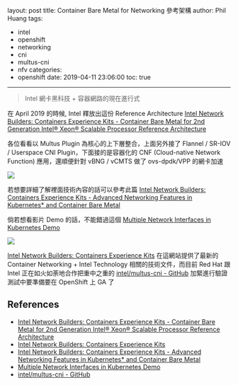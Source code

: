 layout: post
title: Container Bare Metal for Networking 參考架構
author: Phil Huang
tags:
  - intel
  - openshift
  - networking
  - cni
  - multus-cni
  - nfv
categories:
  - openshift
date: 2019-04-11 23:06:00
toc: true
---
> Intel 網卡黑科技 + 容器網路的現在進行式

在 April 2019 的時候, Intel 釋放出這份 Reference Architecture [Intel Network Builders: Containers Experience Kits - Container Bare Metal for 2nd Generation Intel® Xeon® Scalable Processor Reference Architecture][1]

各位看看以 Multus Plugin 為核心的上下層整合，上面另外接了 Flannel / SR-IOV / Userspace CNI Plugin，下面接的是容器化的 CNF (Cloud-native Network Function) 應用，還順便針對 vBNG / vCMTS 做了 ovs-dpdk/VPP 的網卡加速

![](/images/intel-1.png)

<!--more-->

若想要詳細了解裡面技術內容的話可以參考此篇 [Intel Network Builders: Containers Experience Kits - Advanced Networking Features in Kubernetes* and Container Bare Metal][3]

倘若想看影片 Demo 的話，不能錯過這個 [Multiple Network Interfaces in Kubernetes Demo][4]

![](/images/intel-2.png)

[Intel Network Builders: Containers Experience Kits][2] 在這網站提供了最新的 Container Networking + Intel Technology 相關的技術文件，而目前 Red Hat 跟 Intel 正在如火如荼地合作把重中之重的 [intel/multus-cni - GitHub][5] 加緊進行驗證測試中要準備要在 OpenShift 上 GA 了 


## References
- [Intel Network Builders: Containers Experience Kits - Container Bare Metal for 2nd Generation Intel® Xeon® Scalable Processor Reference Architecture][1]
- [Intel Network Builders: Containers Experience Kits][2]
- [Intel Network Builders: Containers Experience Kits - Advanced Networking Features in Kubernetes* and Container Bare Metal][3]
- [Multiple Network Interfaces in Kubernetes Demo][4]
- [intel/multus-cni - GitHub][5]


[1]: https://builders.intel.com/docs/networkbuilders/container-bare-metal-for-2nd-generation-intel-xeon-scalable-processor.pdf
[2]: https://networkbuilders.intel.com/network-technologies/container-experience-kits
[3]: https://builders.intel.com/docs/networkbuilders/adv-network-features-in-kubernetes-app-note.pdf
[4]: https://networkbuilders.intel.com/social-hub/video/doxsehe0
[5]: https://github.com/intel/multus-cni
